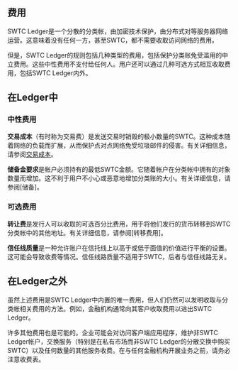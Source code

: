 ## 费用

SWTC Ledger是一个分散的分类帐，由加密技术保护，由分布式对等服务器网络运营。这意味着没有任何一方，甚至SWTC，都不需要收取访问网络的费用。

但是，SWTC Ledger的规则包括几种类型的费用，包括保护分类账免受滥用的中立费用。这些中性费用不支付给任何人。用户还可以通过几种可选方式相互收取费用，包括SWTC Ledger内外。


## 在Ledger中

### 中性费用

**交易成本**（有时称为交易费）是发送交易时销毁的极小数量的SWTC。这种成本随着网络的负载而扩展，从而保护点对点网络免受垃圾邮件的侵害。有关详细信息，请参阅[交易成本](交易成本.md)。

**储备金要求**是帐户必须持有的最低SWTC金额。它随着帐户在分类帐中拥有的对象数量而增加。这不利于用户不小心或恶意地增加分类账的大小。有关详细信息，请参阅[储备]。

### 可选费用

**转让费**是发行人可以收取的可选百分比费用，用于将他们发行的货币转移到SWTC分类帐中的其他地址。有关详细信息，请参阅[转移费用]。

**信任线质量**是一种允许账户在信托线上以高于或低于面值的价值进行平衡的设置。这可能会导致收费等情况。信任线路质量不适用于SWTC，后者与信任线路无关。


## 在Ledger之外

虽然上述费用是SWTC Ledger中内置的唯一费用，但人们仍然可以发明收取与分类帐相关费用的方法。例如，金融机构通常向其客户收取费用以进出SWTC Ledger。

许多其他费用也是可能的。企业可能会对访问客户端应用程序，维护非SWTC Ledger帐户，交换服务（特别是在私有市场而非SWTC Ledger的分散交换中购买SWTC）以及任何数量的其他服务收费。在与任何金融机构开展业务之前，请务必注意收费表。
